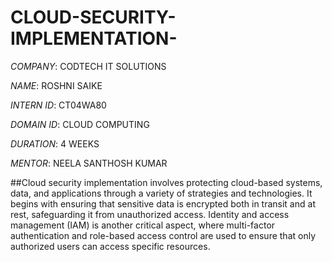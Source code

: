 # CLOUD-SECURITY-IMPLEMENTATION-

*COMPANY*: CODTECH IT SOLUTIONS

*NAME*: ROSHNI SAIKE

*INTERN ID*: CT04WA80

*DOMAIN ID*: CLOUD COMPUTING

*DURATION*: 4 WEEKS

*MENTOR*: NEELA SANTHOSH KUMAR

##Cloud security implementation involves protecting cloud-based systems, data, and applications through a variety of strategies and technologies. It begins with ensuring that sensitive data is encrypted both in transit and at rest, safeguarding it from unauthorized access. Identity and access management (IAM) is another critical aspect, where multi-factor authentication and role-based access control are used to ensure that only authorized users can access specific resources.

